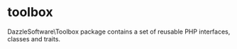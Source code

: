 # toolbox
DazzleSoftware\Toolbox package contains a set of reusable PHP interfaces, classes and traits.
